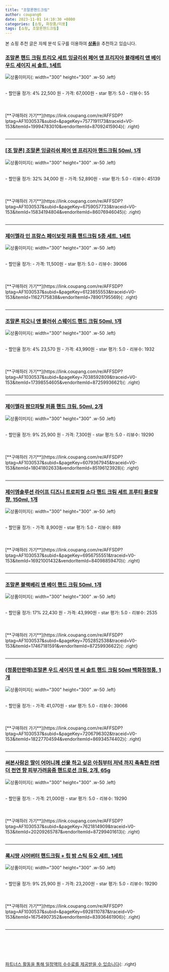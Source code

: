 ```yaml
---
title: "조말론핸드크림"
author: coupang6
date: 2023-11-01 14:10:30 +0800
categories: [쇼핑, 화장품/미용]
tags: [쇼핑, 조말론핸드크림]
---
```


본 쇼핑 추천 글은 자체 분석 도구를 이용하여 [**상품**](https://link.coupang.com/a/bao1ui)을 추천하고 있습니다.

### [조말론 핸드 크림 트리오 세트 잉글리쉬 페어 앤 프리지아 블래베리 앤 베이 우드 세이지 씨 솔트, 1세트](https://link.coupang.com/re/AFFSDP?lptag=AF1030537&subid=&pageKey=7577191173&traceid=V0-153&itemId=19994783010&vendorItemId=87092415904)

![상품이미지](https://thumbnail10.coupangcdn.com/thumbnails/remote/230x230ex/image/vendor_inventory/36db/b1f9fd6290b27ded096bd36364ce5233d86fb2b8bf3898f4521d7609fa59.jpeg){: width="300" height="300" .w-50 .left}


<br>
- 할인율 정가: 4%  22,500   원
- 가격: 67,000원
- star 평가: 5.0
- 리뷰수: 55
<br>
<br>
<br>
<br>
[**구매하러 가기**](https://link.coupang.com/re/AFFSDP?lptag=AF1030537&subid=&pageKey=7577191173&traceid=V0-153&itemId=19994783010&vendorItemId=87092415904){: .right}
<br>
<br>

---

### [[조 말론] 조말론 잉글리쉬 페어 앤 프리지아 핸드크림 50ml, 1개](https://link.coupang.com/re/AFFSDP?lptag=AF1030537&subid=&pageKey=6759057733&traceid=V0-153&itemId=15834194804&vendorItemId=86076946045)

![상품이미지](https://thumbnail6.coupangcdn.com/thumbnails/remote/230x230ex/image/vendor_inventory/8ef4/e3338dd4a6f30d12c3bdb7fcf1e9168c3899e58e4ce8012b4856c8030dfe.jpg){: width="300" height="300" .w-50 .left}


<br>
- 할인율 정가: 32%  34,000   원
- 가격: 52,890원
- star 평가: 5.0
- 리뷰수: 45139
<br>
<br>
<br>
<br>
[**구매하러 가기**](https://link.coupang.com/re/AFFSDP?lptag=AF1030537&subid=&pageKey=6759057733&traceid=V0-153&itemId=15834194804&vendorItemId=86076946045){: .right}
<br>
<br>

---

### [제이멜라 인 프랑스 페이보릿 퍼퓸 핸드크림 5종 세트, 1세트](https://link.coupang.com/re/AFFSDP?lptag=AF1030537&subid=&pageKey=6123855553&traceid=V0-153&itemId=11627175838&vendorItemId=78901795569)

![상품이미지](https://thumbnail7.coupangcdn.com/thumbnails/remote/230x230ex/image/retail/images/3116269528705247-224f3203-47a5-49db-a3ec-bf027062f71a.jpg){: width="300" height="300" .w-50 .left}


<br>
- 할인율 정가: 
- 가격: 11,500원
- star 평가: 5.0
- 리뷰수: 39066
<br>
<br>
<br>
<br>
[**구매하러 가기**](https://link.coupang.com/re/AFFSDP?lptag=AF1030537&subid=&pageKey=6123855553&traceid=V0-153&itemId=11627175838&vendorItemId=78901795569){: .right}
<br>
<br>

---

### [조말론 피오니 앤 블러쉬 스웨이드 핸드 크림 50ml, 1개](https://link.coupang.com/re/AFFSDP?lptag=AF1030537&subid=&pageKey=7038592809&traceid=V0-153&itemId=17398554605&vendorItemId=87259936621)

![상품이미지](https://thumbnail9.coupangcdn.com/thumbnails/remote/230x230ex/image/vendor_inventory/2235/73d7bcc1aa023b5661bc65c6a32ccb23e8ca7d59b809e52cf44c437fab02.jpg){: width="300" height="300" .w-50 .left}


<br>
- 할인율 정가: 4%  23,570   원
- 가격: 43,990원
- star 평가: 5.0
- 리뷰수: 1932
<br>
<br>
<br>
<br>
[**구매하러 가기**](https://link.coupang.com/re/AFFSDP?lptag=AF1030537&subid=&pageKey=7038592809&traceid=V0-153&itemId=17398554605&vendorItemId=87259936621){: .right}
<br>
<br>

---

### [제이멜라 팜므파탈 퍼퓸 핸드 크림, 50ml, 2개](https://link.coupang.com/re/AFFSDP?lptag=AF1030537&subid=&pageKey=6079367945&traceid=V0-153&itemId=18041802633&vendorItemId=85196123928)

![상품이미지](https://thumbnail8.coupangcdn.com/thumbnails/remote/230x230ex/image/retail/images/14c135a0-bb23-4ac8-a20d-d074032f66f92671098296166743549.png){: width="300" height="300" .w-50 .left}


<br>
- 할인율 정가: 9%  25,900   원
- 가격: 7,300원
- star 평가: 5.0
- 리뷰수: 19290
<br>
<br>
<br>
<br>
[**구매하러 가기**](https://link.coupang.com/re/AFFSDP?lptag=AF1030537&subid=&pageKey=6079367945&traceid=V0-153&itemId=18041802633&vendorItemId=85196123928){: .right}
<br>
<br>

---

### [제이엠솔루션 라이프 디즈니 트로피컬 소다 핸드 크림 세트 프루티 플로랄향, 150ml, 1개](https://link.coupang.com/re/AFFSDP?lptag=AF1030537&subid=&pageKey=6956755551&traceid=V0-153&itemId=16921001432&vendorItemId=84098859470)

![상품이미지](https://thumbnail10.coupangcdn.com/thumbnails/remote/230x230ex/image/vendor_inventory/d004/c6678225bf7532343c146f412e9c676711963bd822a1cd082834cb369b81.jpg){: width="300" height="300" .w-50 .left}


<br>
- 할인율 정가: 
- 가격: 8,900원
- star 평가: 5.0
- 리뷰수: 889
<br>
<br>
<br>
<br>
[**구매하러 가기**](https://link.coupang.com/re/AFFSDP?lptag=AF1030537&subid=&pageKey=6956755551&traceid=V0-153&itemId=16921001432&vendorItemId=84098859470){: .right}
<br>
<br>

---

### [조말론 블랙베리 앤 베이 핸드 크림 50ml, 1개](https://link.coupang.com/re/AFFSDP?lptag=AF1030537&subid=&pageKey=7052852538&traceid=V0-153&itemId=17467181591&vendorItemId=87259936622)

![상품이미지](https://thumbnail7.coupangcdn.com/thumbnails/remote/230x230ex/image/vendor_inventory/9b59/3538cfc96c11f51bcf59271266bd4da188566b6dd46f983ff41b8e0db4d0.jpg){: width="300" height="300" .w-50 .left}


<br>
- 할인율 정가: 17%  22,430   원
- 가격: 43,990원
- star 평가: 5.0
- 리뷰수: 2535
<br>
<br>
<br>
<br>
[**구매하러 가기**](https://link.coupang.com/re/AFFSDP?lptag=AF1030537&subid=&pageKey=7052852538&traceid=V0-153&itemId=17467181591&vendorItemId=87259936622){: .right}
<br>
<br>

---

### [(정품만판매)조말론 우드 세이지 앤 씨 솔트 핸드 크림 50ml 백화점정품, 1개](https://link.coupang.com/re/AFFSDP?lptag=AF1030537&subid=&pageKey=7206796302&traceid=V0-153&itemId=18227704594&vendorItemId=86934574402)

![상품이미지](https://thumbnail9.coupangcdn.com/thumbnails/remote/230x230ex/image/vendor_inventory/c351/d1994915b09a4fc9f7ec7d235d66c5dd561212bdeaf58c9ffc2a8b61e5c9.jpeg){: width="300" height="300" .w-50 .left}


<br>
- 할인율 정가: 
- 가격: 41,070원
- star 평가: 5.0
- 리뷰수: 39066
<br>
<br>
<br>
<br>
[**구매하러 가기**](https://link.coupang.com/re/AFFSDP?lptag=AF1030537&subid=&pageKey=7206796302&traceid=V0-153&itemId=18227704594&vendorItemId=86934574402){: .right}
<br>
<br>

---

### [써본사람은 딸이 어머니께 선물 하고 싶은 아침부터 저녁 까지 촉촉한 라벤더 천연 향 피부가려움증 핸드로션 크림, 2개, 65g](https://link.coupang.com/re/AFFSDP?lptag=AF1030537&subid=&pageKey=7621814909&traceid=V0-153&itemId=20209265787&vendorItemId=87299401613)

![상품이미지](https://thumbnail10.coupangcdn.com/thumbnails/remote/230x230ex/image/vendor_inventory/79a5/58cd27681d403c6dbce64255fe2fa013347c873f64fa20822d1ab7d79099.jpg){: width="300" height="300" .w-50 .left}


<br>
- 할인율 정가: 
- 가격: 21,000원
- star 평가: 5.0
- 리뷰수: 19290
<br>
<br>
<br>
<br>
[**구매하러 가기**](https://link.coupang.com/re/AFFSDP?lptag=AF1030537&subid=&pageKey=7621814909&traceid=V0-153&itemId=20209265787&vendorItemId=87299401613){: .right}
<br>
<br>

---

### [록시땅 시어버터 핸드크림 + 립 밤 스틱 듀오 세트, 1세트](https://link.coupang.com/re/AFFSDP?lptag=AF1030537&subid=&pageKey=6928110787&traceid=V0-153&itemId=16754907352&vendorItemId=83936461906)

![상품이미지](https://thumbnail8.coupangcdn.com/thumbnails/remote/230x230ex/image/retail/images/2631122509342765-3120e8ff-086b-4054-8bc5-8380bb7857c4.jpg){: width="300" height="300" .w-50 .left}


<br>
- 할인율 정가: 9%  25,900   원
- 가격: 23,200원
- star 평가: 5.0
- 리뷰수: 19290
<br>
<br>
<br>
<br>
[**구매하러 가기**](https://link.coupang.com/re/AFFSDP?lptag=AF1030537&subid=&pageKey=6928110787&traceid=V0-153&itemId=16754907352&vendorItemId=83936461906){: .right}
<br>
<br>

---
<br><br><br><br><br> [파트너스 활동을 통해 일정액의 수수료를 제공받을 수 있습니다](https://link.coupang.com/a/bao1ui){: .right}